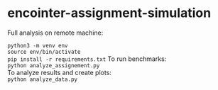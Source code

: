 # encointer-assignment-simulation


Full analysis on remote machine:

`python3 -m venv env`  
`source env/bin/activate`  
`pip install -r requirements.txt`
To run benchmarks:  
`python analyze_assignement.py`  
To analyze results and create plots:  
`python analyze_data.py`  